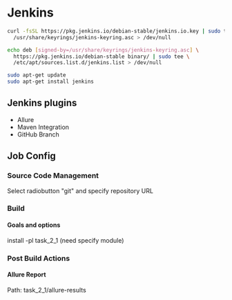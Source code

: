 # Jenkins
```bash
curl -fsSL https://pkg.jenkins.io/debian-stable/jenkins.io.key | sudo tee \
  /usr/share/keyrings/jenkins-keyring.asc > /dev/null
```
```bash
echo deb [signed-by=/usr/share/keyrings/jenkins-keyring.asc] \
  https://pkg.jenkins.io/debian-stable binary/ | sudo tee \
  /etc/apt/sources.list.d/jenkins.list > /dev/null
```
```bash
sudo apt-get update
sudo apt-get install jenkins
```

## Jenkins plugins
- Allure
- Maven Integration
- GitHub Branch

## Job Config
### Source Code Management
Select radiobutton "git" and specify repository URL
### Build
#### Goals and options
install -pl task_2_1 
(need specify module)

### Post Build Actions
#### Allure Report
Path: task_2_1/allure-results

